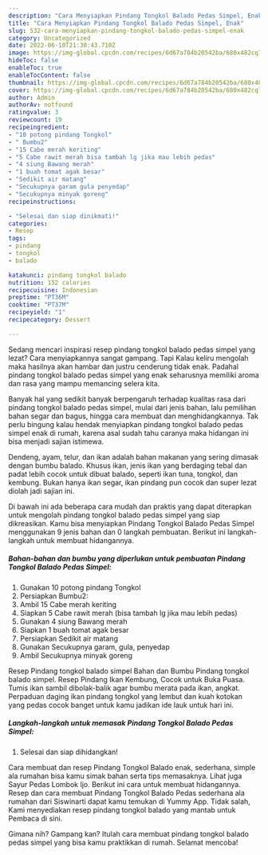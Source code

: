 ```yaml
---
description: "Cara Menyiapkan Pindang Tongkol Balado Pedas Simpel, Enak"
title: "Cara Menyiapkan Pindang Tongkol Balado Pedas Simpel, Enak"
slug: 532-cara-menyiapkan-pindang-tongkol-balado-pedas-simpel-enak
category: Uncategorized
date: 2022-06-10T21:30:43.710Z
image: https://img-global.cpcdn.com/recipes/6d67a784b20542ba/680x482cq70/pindang-tongkol-balado-pedas-simpel-foto-resep-utama.jpg
hideToc: false
enableToc: true
enableTocContent: false
thumbnail: https://img-global.cpcdn.com/recipes/6d67a784b20542ba/680x482cq70/pindang-tongkol-balado-pedas-simpel-foto-resep-utama.jpg
cover: https://img-global.cpcdn.com/recipes/6d67a784b20542ba/680x482cq70/pindang-tongkol-balado-pedas-simpel-foto-resep-utama.jpg
author: Admin
authorAv: notfound
ratingvalue: 3
reviewcount: 19
recipeingredient:
- "10 potong pindang Tongkol"
- " Bumbu2"
- "15 Cabe merah keriting"
- "5 Cabe rawit merah bisa tambah lg jika mau lebih pedas"
- "4 siung Bawang merah"
- "1 buah tomat agak besar"
- "Sedikit air matang"
- "Secukupnya garam gula penyedap"
- "Secukupnya minyak goreng"
recipeinstructions:

- "Selesai dan siap dinikmati!"
categories:
- Resep
tags:
- pindang
- tongkol
- balado

katakunci: pindang tongkol balado 
nutrition: 152 calories
recipecuisine: Indonesian
preptime: "PT36M"
cooktime: "PT37M"
recipeyield: "1"
recipecategory: Dessert

---
```



Sedang mencari inspirasi resep pindang tongkol balado pedas simpel yang lezat? Cara menyiapkannya sangat gampang. Tapi Kalau keliru mengolah maka hasilnya akan hambar dan justru cenderung tidak enak. Padahal pindang tongkol balado pedas simpel yang enak seharusnya memiliki aroma dan rasa yang mampu memancing selera kita.


Banyak hal yang sedikit banyak berpengaruh terhadap kualitas rasa dari pindang tongkol balado pedas simpel, mulai dari jenis bahan, lalu pemilihan bahan segar dan bagus, hingga cara membuat dan menghidangkannya. Tak perlu bingung kalau hendak menyiapkan pindang tongkol balado pedas simpel enak di rumah, karena asal sudah tahu caranya maka hidangan ini bisa menjadi sajian istimewa.

Dendeng, ayam, telur, dan ikan adalah bahan makanan yang sering dimasak dengan bumbu balado. Khusus ikan, jenis ikan yang berdaging tebal dan padat lebih cocok untuk dibuat balado, seperti ikan tuna, tongkol, dan kembung. Bukan hanya ikan segar, ikan pindang pun cocok dan super lezat diolah jadi sajian ini.


Di bawah ini ada beberapa cara mudah dan praktis yang dapat diterapkan untuk mengolah pindang tongkol balado pedas simpel yang siap dikreasikan. Kamu bisa menyiapkan Pindang Tongkol Balado Pedas Simpel menggunakan 9 jenis bahan dan 0 langkah pembuatan. Berikut ini langkah-langkah untuk membuat hidangannya.

<!--inarticleads1-->

##### Bahan-bahan dan bumbu yang diperlukan untuk pembuatan Pindang Tongkol Balado Pedas Simpel:

1. Gunakan 10 potong pindang Tongkol
1. Persiapkan  Bumbu2:
1. Ambil 15 Cabe merah keriting
1. Siapkan 5 Cabe rawit merah (bisa tambah lg jika mau lebih pedas)
1. Gunakan 4 siung Bawang merah
1. Siapkan 1 buah tomat agak besar
1. Persiapkan Sedikit air matang
1. Gunakan Secukupnya garam, gula, penyedap
1. Ambil Secukupnya minyak goreng


Resep Pindang tongkol balado simpel Bahan dan Bumbu Pindang tongkol balado simpel. Resep Pindang Ikan Kembung, Cocok untuk Buka Puasa. Tumis ikan sambil dibolak-balik agar bumbu merata pada ikan, angkat. Perpaduan daging ikan pindang tongkol yang lembut dan kuah kotokan yang pedas cocok banget untuk kamu jadikan ide lauk untuk hari ini. 

<!--inarticleads2-->

##### Langkah-langkah untuk memasak Pindang Tongkol Balado Pedas Simpel:


1. Selesai dan siap dihidangkan!

Cara membuat dan resep Pindang Tongkol Balado enak, sederhana, simple ala rumahan bisa kamu simak bahan serta tips memasaknya. Lihat juga Sayur Pedas Lombok Ijo. Berikut ini cara untuk membuat hidangannya. Resep dan cara membuat Pindang Tongkol Balado Pedas sederhana ala rumahan dari Siswinarti dapat kamu temukan di Yummy App. Tidak salah, Kami menyediakan resep pindang tongkol balado yang mantab untuk Pembaca di sini. 

Gimana nih? Gampang kan? Itulah cara membuat pindang tongkol balado pedas simpel yang bisa kamu praktikkan di rumah. Selamat mencoba!
